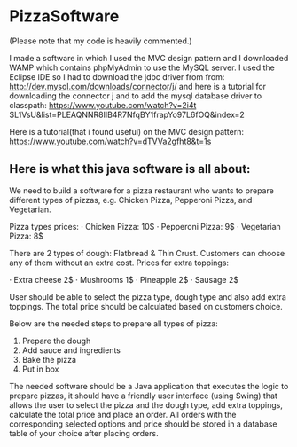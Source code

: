 # PizzaSoftware
(Please note that my code is heavily commented.)

I made a software in which I used the MVC design pattern and I downloaded WAMP which contains phpMyAdmin to use the MySQL server.
I used the Eclipse IDE so I had to download the jdbc driver from from: http://dev.mysql.com/downloads/connector/j/ and here is a
tutorial for downloading the connector j and to add the mysql database driver to classpath: https://www.youtube.com/watch?v=2i4t
SL1VsU&list=PLEAQNNR8IlB4R7NfqBY1frapYo97L6fOQ&index=2

Here is a tutorial(that i found useful) on the MVC design pattern: https://www.youtube.com/watch?v=dTVVa2gfht8&t=1s


## Here is what this java software is all about:

We need to build a software for a pizza restaurant who wants to prepare different types of pizzas, e.g. Chicken Pizza, Pepperoni Pizza,
and Vegetarian. 

Pizza types prices: 
· Chicken Pizza: 10$ 
· Pepperoni Pizza: 9$ 
· Vegetarian Pizza: 8$ 

There are 2 types of dough: Flatbread & Thin Crust. Customers can choose any of them without an extra cost. 
Prices for extra toppings: 

· Extra cheese 2$ 
· Mushrooms 1$ 
· Pineapple 2$ 
· Sausage 2$ 

User should be able to select the pizza type, dough type and also add extra toppings. The total price should be calculated based on customers choice. 

Below are the needed steps to prepare all types of pizza: 
1. Prepare the dough 
2. Add sauce and ingredients 
3. Bake the pizza 
4. Put in box 

The needed software should be a Java application that executes the logic to prepare pizzas, it should have a friendly user interface (using Swing) that allows the user to select the pizza and the dough type, add extra toppings, calculate the total price and place an order. 
All orders with the corresponding selected options and price should be stored in a database table of your choice after placing orders. 
